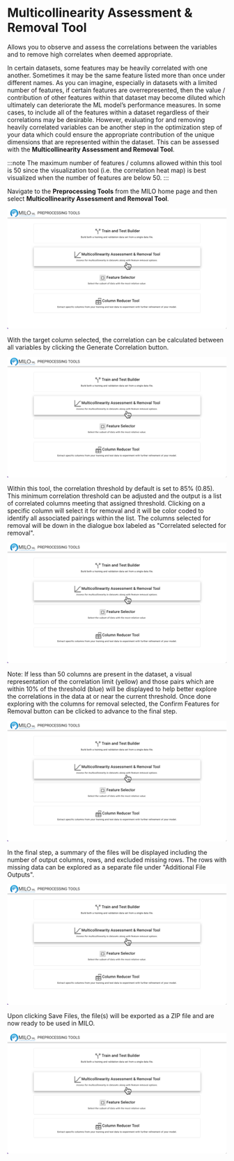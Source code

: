 # Multicollinearity Assessment & Removal Tool

Allows you to observe and assess the correlations between the variables and to remove high correlates when deemed appropriate.

In certain datasets, some features may be heavily correlated with one another. Sometimes it may be the same feature listed
more than once under different names. As you can imagine, especially in datasets with a limited number of features, if certain
features are overrepresented, then the value / contribution of other features within that dataset may become diluted which
ultimately can deteriorate the ML model’s performance measures. In some cases, to include all of the features within a dataset
regardless of their correlations may be desirable. However, evaluating for and removing heavily correlated variables can be
another step in the optimization step of your data which could ensure the appropriate contribution of the unique dimensions
that are represented within the dataset. This can be assessed with the **Multicollinearity Assessment and Removal Tool**.

:::note
The maximum number of features / columns allowed within this tool is 50 since the visualization tool (i.e. the correlation
heat map) is best visualized when the number of features are below 50.
:::

Navigate to the **Preprocessing Tools** from the MILO home page and then select **Multicollinearity Assessment and Removal Tool**.

![Preprocessing Tools](./images/colinearity_screenshot_01.png)

With the target column selected, the correlation can be calculated between all variables by clicking the Generate Correlation
button.

![Preprocessing Tools](./images/colinearity_screenshot_01.png)

Within this tool, the correlation threshold by default is set to 85% (0.85). This minimum correlation threshold can be adjusted
and the output is a list of correlated columns meeting that assigned threshold. Clicking on a specific column will select it
for removal and it will be color coded to identify all associated pairings within the list. The columns selected for removal
will be down in the dialogue box labeled as "Correlated selected for removal".

![Preprocessing Tools](./images/colinearity_screenshot_01.png)

Note: If less than 50 columns are present in the dataset, a visual representation of the correlation limit (yellow) and those
pairs which are within 10% of the threshold (blue) will be displayed to help better explore the correlations in the data at
or near the current threshold. Once done exploring with the columns for removal selected, the Confirm Features for Removal
button can be clicked to advance to the final step.

![Preprocessing Tools](./images/colinearity_screenshot_01.png)

In the final step, a summary of the files will be displayed including the number of output columns, rows, and excluded
missing rows. The rows with missing data can be explored as a separate file under "Additional File Outputs".

![Preprocessing Tools](./images/colinearity_screenshot_01.png)

Upon clicking Save Files, the file(s) will be exported as a ZIP file and are now ready to be used in MILO.

![Preprocessing Tools](./images/colinearity_screenshot_01.png)
